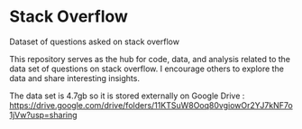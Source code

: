 # Stack Overflow
Dataset of questions asked on stack overflow

This repository serves as the hub for code, data, and analysis related to the data set of questions on stack overflow. I encourage others to explore the data and share interesting insights. 

The data set is 4.7gb so it is stored externally on Google Drive : https://drive.google.com/drive/folders/11KTSuW8Ooq80vgiowOr2YJ7kNF7o1jVw?usp=sharing



